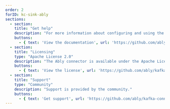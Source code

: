 ```yaml
---
order: 2
forID: kc-sink-ably
sections:
  - section:
    title: "Get help"
    description: "For more information about configuring and using the connector, see the documentation."
    buttons:
      - { text: 'View the documentation', url: 'https://github.com/ably/kafka-connect-ably' }
  - section:
    title: "Licensing"
    type: "Apache License 2.0"
    description: "The Ably connector is available under the Apache License 2.0 license."
    buttons:
      - { text: 'View the license', url: 'https://github.com/ably/kafka-connect-ably/blob/main/LICENSE' }
  - section:
    title: "Support"
    type: "Community"
    description: "Support is provided by the community."
    buttons:
      - { text: 'Get support', url: 'https://github.com/ably/kafka-connect-ably/issues' }
---
```

